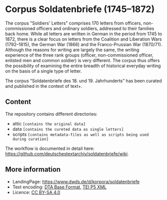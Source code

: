 # Corpus Soldatenbriefe (1745–1872)

The corpus "Soldiers' Letters" comprises 170 letters from officers,
non-commissioned officers and ordinary soldiers, addressed to their
families back home. While all letters are written in German in the
period from 1745 to 1872, there is a clear focus on letters from the
Coalition and Liberation Wars (1792–1815), the German War (1866) and
the Franco-Prussian War (1870/71). Although the reasons for writing
are largely the same, the writing experience of the three rank groups
(officer, non-commissioned officer, enlisted men and common soldier)
is very different. The corpus thus offers the possibility of examining
the entire breadth of historical everyday writing on the basis of a
single type of letter.

The corpus “Soldatenbriefe des 18. und 19. Jahrhunderts” has been
curated and published in the context of text+.

## Content

The repository contains different directories:

- attic `[contains the original data]`
- data `[contains the cureted data as single letters]`
- scripts `[contains metadata-files as well as scripts being used during curation]`

The workflow is documented in detail here:
https://github.com/deutschestextarchiv/soldatenbriefe/wiki.

## More information

* LandingPage: https://www.dwds.de/d/korpora/soldatenbriefe
* Text encoding: [DTA Base Format](https://www.deutschestextarchiv.de/doku/basisformat/), [TEI P5 XML](https://tei-c.org/guidelines/p5/)
* Licence: [CC BY-SA 4.0](https://github.com/deutschestextarchiv/soldatenbriefe/blob/main/LICENSE.md)
